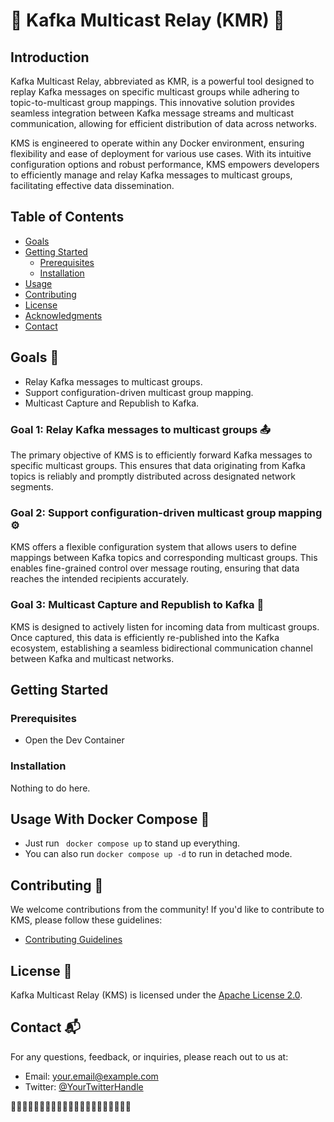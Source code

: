 # 🚀 Kafka Multicast Relay (KMR) 🚀

## Introduction

Kafka Multicast Relay, abbreviated as KMR, is a powerful tool designed to replay Kafka messages on specific multicast groups while adhering to topic-to-multicast group mappings. This innovative solution provides seamless integration between Kafka message streams and multicast communication, allowing for efficient distribution of data across networks.

KMS is engineered to operate within any Docker environment, ensuring flexibility and ease of deployment for various use cases. With its intuitive configuration options and robust performance, KMS empowers developers to efficiently manage and relay Kafka messages to multicast groups, facilitating effective data dissemination.

## Table of Contents
- [Goals](#goals)
- [Getting Started](#getting-started)
  - [Prerequisites](#prerequisites)
  - [Installation](#installation)
- [Usage](#usage)
- [Contributing](#contributing)
- [License](#license)
- [Acknowledgments](#acknowledgments)
- [Contact](#contact)

## Goals 🎯

- Relay Kafka messages to multicast groups.
- Support configuration-driven multicast group mapping.
- Multicast Capture and Republish to Kafka.

### Goal 1: Relay Kafka messages to multicast groups 📤
The primary objective of KMS is to efficiently forward Kafka messages to specific multicast groups. This ensures that data originating from Kafka topics is reliably and promptly distributed across designated network segments.

### Goal 2: Support configuration-driven multicast group mapping ⚙️
KMS offers a flexible configuration system that allows users to define mappings between Kafka topics and corresponding multicast groups. This enables fine-grained control over message routing, ensuring that data reaches the intended recipients accurately.

### Goal 3: Multicast Capture and Republish to Kafka 🔄
KMS is designed to actively listen for incoming data from multicast groups. Once captured, this data is efficiently re-published into the Kafka ecosystem, establishing a seamless bidirectional communication channel between Kafka and multicast networks.

## Getting Started

### Prerequisites

- Open the Dev Container

### Installation

Nothing to do here.

## Usage With Docker Compose 🐳

-  Just run ``` docker compose up``` to stand up everything.
-  You can also run ```docker compose up -d``` to run in detached mode.

## Contributing 🤝

We welcome contributions from the community! If you'd like to contribute to KMS, please follow these guidelines:

- [Contributing Guidelines](CONTRIBUTING.md)

## License 📝

Kafka Multicast Relay (KMS) is licensed under the [Apache License 2.0](LICENSE).

## Contact 📬

For any questions, feedback, or inquiries, please reach out to us at:

- Email: [your.email@example.com](mailto:your.email@example.com)
- Twitter: [@YourTwitterHandle](https://twitter.com/YourTwitterHandle)

🚀🚀🚀🚀🚀🚀🚀🚀🚀🚀🚀🚀🚀🚀🚀🚀🚀🚀🚀🚀🚀
